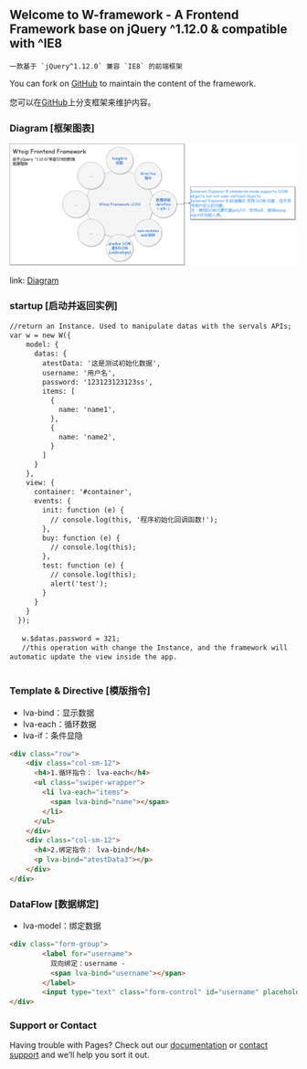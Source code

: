 ## Welcome to W-framework - A Frontend Framework base on jQuery ^1.12.0 & compatible with ^IE8
    一款基于 `jQuery^1.12.0` 兼容 `IE8` 的前端框架

You can fork on [GitHub](https://github.com/avlcjw/lva-framework) to maintain the content of the framework.

您可以在[GitHub](https://github.com/avlcjw/lva-framework)上分支框架来维护内容。

### Diagram   [框架图表]
![Diagram](https://github.com/avlcjw/lva.js/blob/master/framework.diagram.png)

link: [Diagram](https://www.draw.io/?lightbox=1&highlight=0000ff&edit=_blank&layers=1&nav=1&title=framework.diagram.xml#Uhttps%3A%2F%2Fraw.githubusercontent.com%2Favlcjw%2Fw-framework%2Fmaster%2Fframework.diagram.xml)

### startup [启动并返回实例]
  
```
//return an Instance. Used to manipulate datas with the servals APIs;
var w = new W({
    model: {
      datas: {
        atestData: '这是测试初始化数据',
        username: '用户名',
        password: '123123123123ss',
        items: [
          {
            name: 'name1',
          },
          {
            name: 'name2',
          }
        ]
      }
    },
    view: {
      container: '#container',
      events: {
        init: function (e) {         
          // console.log(this, '程序初始化回调函数!');
        },
        buy: function (e) {
          // console.log(this);
        },
        test: function (e) {
          // console.log(this);
          alert('test');
        }
      }
    }
  });
  
   w.$datas.password = 321;
   //this operation with change the Instance, and the framework will automatic update the view inside the app.
  
```  
  
### Template & Directive  [模版指令]

- lva-bind：显示数据
- lva-each：循环数据
- lva-if：条件显隐

``` html
<div class="row">
    <div class="col-sm-12">
      <h4>1.循环指令： lva-each</h4>
      <ul class="swiper-wrapper">
        <li lva-each="items">
          <span lva-bind="name"></span>
        </li>
      </ul>
    </div>
    <div class="col-sm-12">
      <h4>2.绑定指令： lva-bind</h4>
      <p lva-bind="atestData3"></p>
    </div>
</div>
```

  
### DataFlow  [数据绑定]

- lva-model：绑定数据

``` html
<div class="form-group">
        <label for="username">
          双向绑定：username -
          <span lva-bind="username"></span>
        </label>
        <input type="text" class="form-control" id="username" placeholder="请输入username" lva-model="username">
</div>
```




### Support or Contact

Having trouble with Pages? Check out our [documentation](https://help.github.com/categories/github-pages-basics/) or [contact support](https://github.com/contact) and we’ll help you sort it out.
